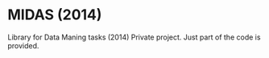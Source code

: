 # MIDAS (2014)
Library for Data Maning tasks (2014)
Private project. Just part of the code is provided.

